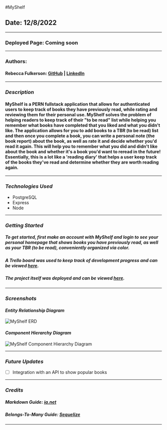 #MyShelf

## **Date:** 12/8/2022

---

### **Deployed Page:** Coming soon

---

### **Authors:**

#### Rebecca Fulkerson: [GitHub](https://github.com/ralicynf) | [LinkedIn](https://www.linkedin.com/in/fulkersonrebecca/)

---

### **_Description_**

#### MyShelf is a PERN fullstack application that allows for authenticated users to keep track of books they have previously read, while rating and reviewing them for their personal use. MyShelf solves the problem of helping readers to keep track of their "to be read" list while helping you remember what books have completed that you liked and what you didn't like. The application allows for you to add books to a TBR (to be read) list and then once you complete a book, you can write a personal note (the book report) about the book, as well as rate it and decide whether you'd read it again. This will help you to remember what you did and didn't like about the book and whether it's a book you'd want to reread in the future! Essentially, this is a lot like a 'reading diary' that helps a user keep track of the books they've read and determine whether they are worth reading again.

---

### **_Technologies Used_**

- PostgreSQL
- Express
- Node

---

### **_Getting Started_**

##### To get started, first make an account with MyShelf and login to see your personal homepage that shows books you have previously read, as well as your TBR (to be read), conveniently organized via color.

##### A Trello board was used to keep track of development progress and can be viewed [here](https://trello.com/b/pcs2wwF3/myshelf).

##### The project itself was deployed and can be viewed [here](url).

---

### **_Screenshots_**

#### _Entity Relationship Diagram_

![MyShelf ERD](https://i.imgur.com/St7F0Xk.png)

#### _Component Hierarchy Diagram_

![MyShelf Component Hierarchy Diagram](https://i.imgur.com/yBMznGQ.png)

---

### **_Future Updates_**

- [ ] Integration with an API to show popular books

---

### **_Credits_**

##### Markdown Guide: [ia.net](https://ia.net/writer/support/general/markdown-guide)

##### Belongs-To-Many Guide: [Sequelize](https://sequelize.org/v3/docs/associations/#belongs-to-many-associations)

---
